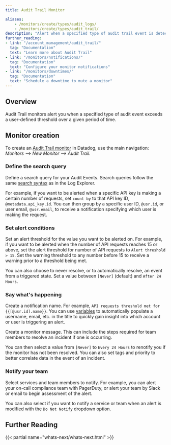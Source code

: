 ```yaml
---
title: Audit Trail Monitor

aliases:
    - /monitors/create/types/audit_logs/
    - /monitors/create/types/audit_trail/
description: "Alert when a specified type of audit trail event is detected or exceeds a threshold."
further_reading:
- link: "/account_management/audit_trail/"
  tag: "Documentation"
  text: "Learn more about Audit Trail"
- link: "/monitors/notifications/"
  tag: "Documentation"
  text: "Configure your monitor notifications"
- link: "/monitors/downtimes/"
  tag: "Documentation"
  text: "Schedule a downtime to mute a monitor"
---
```


## Overview

Audit Trail monitors alert you when a specified type of audit event exceeds a user-defined threshold over a given period of time.

## Monitor creation

To create an [Audit Trail monitor][1] in Datadog, use the main navigation: *Monitors --> New Monitor --> Audit Trail*.

### Define the search query

Define a search query for your Audit Events. Search queries follow the same [search syntax][2] as in the Log Explorer.

For example, if you want to be alerted when a specific API key is making a certain number of requests, set `count by` to that API key ID, `@metadata.api_key.id`. You can then group by a specific user ID, `@usr.id`, or user email, `@usr.email`, to receive a notification specifying which user is making the request.

### Set alert conditions

Set an alert threshold for the value you want to be alerted on. For example, if you want to be alerted when the number of API requests reaches 15 or above, set the alert threshold for number of API requests to `Alert threshold > 15`. Set the warning threshold to any number before 15 to receive a warning prior to a threshold being met.

You can also choose to never resolve, or to automatically resolve, an event from a triggered state. Set a value between `[Never]` (default) and `After 24 Hours`.

### Say what's happening

Create a notification name. For example, `API requests threshold met for {{[@usr.id].name}}`. You can use [variables][3] to automatically populate a username, email, etc. in the title to quickly gain insight into which account or user is triggering an alert.

Create a monitor message. This can include the steps required for team members to resolve an incident if one is occurring.

You can then select a value from `[Never]` to `Every 24 Hours` to renotify you if the monitor has not been resolved. You can also set tags and priority to better correlate data in the event of an incident.

### Notify your team

Select services and team members to notify. For example, you can alert your on-call compliance team with PagerDuty, or alert your team by Slack or email to begin assessment of the alert.

You can also select if you want to notify a service or team when an alert is modified with the `Do Not Notify` dropdown option.

## Further Reading

{{< partial name="whats-next/whats-next.html" >}}

[1]: https://app.datadoghq.com/monitors/create/audit
[2]: /logs/explorer/search_syntax/
[3]: /monitors/notify/variables/

